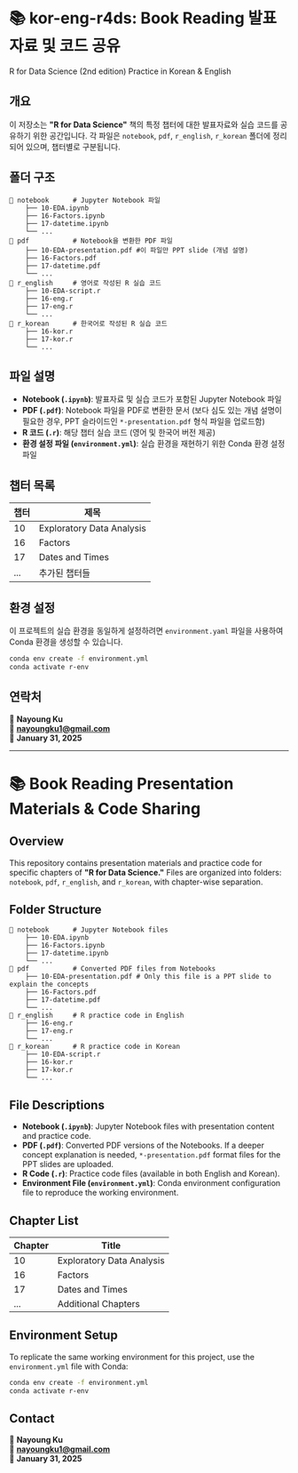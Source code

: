 # 📚 kor-eng-r4ds: Book Reading 발표자료 및 코드 공유
R for Data Science (2nd edition) Practice in Korean &amp; English

## 개요
이 저장소는 **"R for Data Science"** 책의 특정 챕터에 대한 발표자료와 실습 코드를 공유하기 위한 공간입니다. 
각 파일은 `notebook`, `pdf`, `r_english`, `r_korean` 폴더에 정리되어 있으며, 챕터별로 구분됩니다.

## 폴더 구조
```
📂 notebook      # Jupyter Notebook 파일
    ├── 10-EDA.ipynb
    ├── 16-Factors.ipynb
    ├── 17-datetime.ipynb
    └── ...
📂 pdf           # Notebook을 변환한 PDF 파일
    ├── 10-EDA-presentation.pdf #이 파일만 PPT slide (개념 설명)
    ├── 16-Factors.pdf
    ├── 17-datetime.pdf
    └── ...
📂 r_english     # 영어로 작성된 R 실습 코드
    ├── 10-EDA-script.r
    ├── 16-eng.r
    ├── 17-eng.r
    └── ...
📂 r_korean      # 한국어로 작성된 R 실습 코드
    ├── 16-kor.r
    ├── 17-kor.r
    └── ...
```

## 파일 설명
- **Notebook (`.ipynb`)**: 발표자료 및 실습 코드가 포함된 Jupyter Notebook 파일
- **PDF (`.pdf`)**: Notebook 파일을 PDF로 변환한 문서 (보다 심도 있는 개념 설명이 필요한 경우, PPT 슬라이드인 `*-presentation.pdf` 형식 파일을 업로드함)
- **R 코드 (`.r`)**: 해당 챕터 실습 코드 (영어 및 한국어 버전 제공)
- **환경 설정 파일 (`environment.yml`)**: 실습 환경을 재현하기 위한 Conda 환경 설정 파일

## 챕터 목록
| 챕터 | 제목 |
|------|------------------------|
| 10   | Exploratory Data Analysis |
| 16   | Factors               |
| 17   | Dates and Times       |
| ...  | 추가된 챕터들         |

## 환경 설정
이 프로젝트의 실습 환경을 동일하게 설정하려면 `environment.yaml` 파일을 사용하여 Conda 환경을 생성할 수 있습니다.
```sh
conda env create -f environment.yml
conda activate r-env
```

## 연락처
📧 **Nayoung Ku**  
📩 **nayoungku1@gmail.com**  
📅 **January 31, 2025**  

---

# 📚 Book Reading Presentation Materials & Code Sharing

## Overview
This repository contains presentation materials and practice code for specific chapters of **"R for Data Science."**
Files are organized into folders: `notebook`, `pdf`, `r_english`, and `r_korean`, with chapter-wise separation.

## Folder Structure
```
📂 notebook      # Jupyter Notebook files
    ├── 10-EDA.ipynb
    ├── 16-Factors.ipynb
    ├── 17-datetime.ipynb
    └── ...
📂 pdf           # Converted PDF files from Notebooks
    ├── 10-EDA-presentation.pdf # Only this file is a PPT slide to explain the concepts
    ├── 16-Factors.pdf
    ├── 17-datetime.pdf
    └── ...
📂 r_english     # R practice code in English
    ├── 16-eng.r
    ├── 17-eng.r
    └── ...
📂 r_korean      # R practice code in Korean
    ├── 10-EDA-script.r
    ├── 16-kor.r
    ├── 17-kor.r
    └── ...
```

## File Descriptions
- **Notebook (`.ipynb`)**: Jupyter Notebook files with presentation content and practice code.
- **PDF (`.pdf`)**: Converted PDF versions of the Notebooks. If a deeper concept explanation is needed, `*-presentation.pdf` format files for the PPT slides are uploaded.
- **R Code (`.r`)**: Practice code files (available in both English and Korean).
- **Environment File (`environment.yml`)**: Conda environment configuration file to reproduce the working environment.

## Chapter List
| Chapter | Title |
|---------|------------------------|
| 10      | Exploratory Data Analysis |
| 16      | Factors               |
| 17      | Dates and Times       |
| ...     | Additional Chapters   |

## Environment Setup
To replicate the same working environment for this project, use the `environment.yml` file with Conda:
```sh
conda env create -f environment.yml
conda activate r-env
```

## Contact
📧 **Nayoung Ku**  
📩 **nayoungku1@gmail.com**  
📅 **January 31, 2025**  
